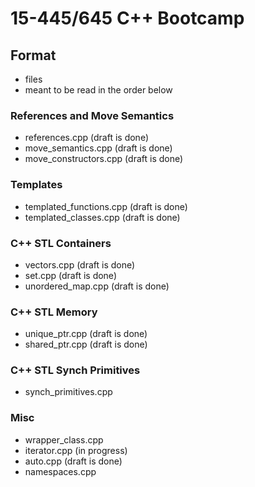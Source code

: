 # 15-445/645 C++ Bootcamp

## Format
- files
- meant to be read in the order below

### References and Move Semantics
- references.cpp (draft is done)
- move_semantics.cpp (draft is done)
- move_constructors.cpp (draft is done)

### Templates
- templated_functions.cpp (draft is done)
- templated_classes.cpp (draft is done)

### C++ STL Containers
- vectors.cpp (draft is done)
- set.cpp (draft is done)
- unordered_map.cpp (draft is done)

### C++ STL Memory
- unique_ptr.cpp (draft is done)
- shared_ptr.cpp (draft is done)

### C++ STL Synch Primitives
- synch_primitives.cpp

### Misc
- wrapper_class.cpp
- iterator.cpp (in progress)
- auto.cpp (draft is done)
- namespaces.cpp
